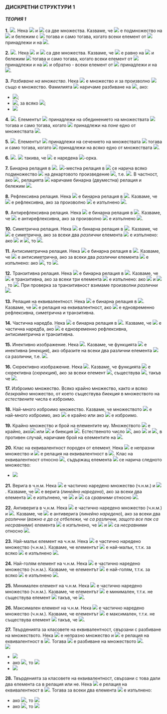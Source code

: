 ### ДИСКРЕТНИ СТРУКТУРИ 1
#### *ТЕОРИЯ 1*

**1.** <img src="https://latex.codecogs.com/svg.latex?\Large&space;{A\subseteq{B}}">. Нека <img src="https://latex.codecogs.com/svg.latex?\Large&space;A"> и <img src="https://latex.codecogs.com/svg.latex?\Large&space;B"> са две множества. Казваме, че <img src="https://latex.codecogs.com/svg.latex?\Large&space;A"> е подмножество на <img src="https://latex.codecogs.com/svg.latex?\Large&space;B"> и бележим с <img src="https://latex.codecogs.com/svg.latex?\Large&space;A\subseteq{B}"> тогава и само тогава, когато всеки елемент от <img src="https://latex.codecogs.com/svg.latex?\Large&space;A"> принадлежи и на <img src="https://latex.codecogs.com/svg.latex?\Large&space;B">.

**2.** <img src="https://latex.codecogs.com/svg.latex?\Large&space;{A={B}}">. Нека <img src="https://latex.codecogs.com/svg.latex?\Large&space;A"> и <img src="https://latex.codecogs.com/svg.latex?\Large&space;B"> са две множества. Казваме, че <img src="https://latex.codecogs.com/svg.latex?\Large&space;A"> e равно на <img src="https://latex.codecogs.com/svg.latex?\Large&space;B"> и бележим <img src="https://latex.codecogs.com/svg.latex?\Large&space;A=B"> тогава и само тогава, когато всеки елемент от <img src="https://latex.codecogs.com/svg.latex?\Large&space;A"> принадлежи и на <img src="https://latex.codecogs.com/svg.latex?\Large&space;B{\;}(A\subseteq{B})"> и обратно - всеки елемент от <img src="https://latex.codecogs.com/svg.latex?\Large&space;B"> принадлежи и на <img src="https://latex.codecogs.com/svg.latex?\Large&space;A{\;}(B\subseteq{A})">. 

**3.** *Разбиване на множество*. Нека <img src="https://latex.codecogs.com/svg.latex?\Large&space;A"> е множество и за произволно <img src="https://latex.codecogs.com/svg.latex?\Large&space;i\in{I},{\;}A_i"> също е множество. Фамилията <img src="https://latex.codecogs.com/svg.latex?\Large&space;\{A_i\}_{i\in{I}}"> наричаме разбиване на <img src="https://latex.codecogs.com/svg.latex?\Large&space;A">, ако:
- <img src="https://latex.codecogs.com/svg.latex?\Large&space;\forall{i\in{I}}{\;}:{\;}A_i\neq{\varnothing},{\;}A_i\in{A}">;
- <img src="https://latex.codecogs.com/svg.latex?\Large&space;A_i\cap\A_j=\varnothing">, за всяко <img src="https://latex.codecogs.com/svg.latex?\Large&space;i\neq{j},i,j\in{I}">;
- <img src="https://latex.codecogs.com/svg.latex?\Large&space;\bigcup_{i\in{I}}^{}{A_i}=A">

**4.** <img src="https://latex.codecogs.com/svg.latex?\Large&space;x\in{\bigcup_{i=0}^{n}}A_i">. Елементът <img src="https://latex.codecogs.com/svg.latex?\Large&space;x"> принадлежи на обединението на множествата <img src="https://latex.codecogs.com/svg.latex?\Large&space;A_0,A_1,...,A_n"> тогава и само тогава, когато <img src="https://latex.codecogs.com/svg.latex?\Large&space;x"> принадлежи на *поне* едно от множествата <img src="https://latex.codecogs.com/svg.latex?\Large&space;A_0,A_1,...,A_n">.

**5.** <img src="https://latex.codecogs.com/svg.latex?\Large&space;x\in{\bigcap_{i=0}^{n}}A_i">. Елементът <img src="https://latex.codecogs.com/svg.latex?\Large&space;x"> принадлежи на сечението на множествата <img src="https://latex.codecogs.com/svg.latex?\Large&space;A_0,A_1,...,A_n"> тогава и само тогава, когато <img src="https://latex.codecogs.com/svg.latex?\Large&space;x"> принадлежи на *всяко* едно от множествата <img src="https://latex.codecogs.com/svg.latex?\Large&space;A_0,A_1,...,A_n">.

**6.** <img src="https://latex.codecogs.com/svg.latex?\Large&space;x\in{A_0\times{A_1\times{...{\times{A_n}}}}}">. <img src="https://latex.codecogs.com/svg.latex?\Large&space;\exists{a_o}\in{A_0},a_1\in{A_1},...,a_n\in{A_n}"> такива, че <img src="https://latex.codecogs.com/svg.latex?\Large&space;x=(a_0,a_1,...,a_n)"> е наредена <img src="https://latex.codecogs.com/svg.latex?\Large&space;n+1">-орка.

**7.** Бинарна релация в <img src="https://latex.codecogs.com/svg.latex?\Large&space;A">. <img src="https://latex.codecogs.com/svg.latex?\Large&space;n">-местна релация в <img src="https://latex.codecogs.com/svg.latex?\Large&space;A"> се нарича всяко подмножество <img src="https://latex.codecogs.com/svg.latex?\Large&space;R"> на декартовото произведение <img src="https://latex.codecogs.com/svg.latex?\Large&space;\underbrace{A\times{A}\timex{...}\times{A}}_{n}=A^n">, т.е. <img src="https://latex.codecogs.com/svg.latex?\Large&space;R\subseteq{A^n}">. В частност, ако <img src="https://latex.codecogs.com/svg.latex?\Large&space;n=2">, релацията <img src="https://latex.codecogs.com/svg.latex?\Large&space;R"> наричаме бинарна (двуместна) релация и бележим <img src="https://latex.codecogs.com/svg.latex?\Large&space;R\subseteq{A\times{A}}">.

**8.** Рефлексивна релация. Нека <img src="https://latex.codecogs.com/svg.latex?\Large&space;R"> е бинарна релация в <img src="https://latex.codecogs.com/svg.latex?\Large&space;A\neq{\varnothing}">. Казваме, че <img src="https://latex.codecogs.com/svg.latex?\Large&space;R"> е рефлексивна, ако за произволно <img src="https://latex.codecogs.com/svg.latex?\Large&space;a\in{A}"> е изпълнено <img src="https://latex.codecogs.com/svg.latex?\Large&space;(a,a)\in{R}">.

**9.** Антирефлексивна релация. Нека <img src="https://latex.codecogs.com/svg.latex?\Large&space;R"> е бинарна релация в <img src="https://latex.codecogs.com/svg.latex?\Large&space;A\neq{\varnothing}">. Казваме, че <img src="https://latex.codecogs.com/svg.latex?\Large&space;R"> е антирефлексивна, ако за произволно <img src="https://latex.codecogs.com/svg.latex?\Large&space;a\in{A}"> е изпълнено <img src="https://latex.codecogs.com/svg.latex?\Large&space;(a,a)\notin{R}">.

**10.** Симетрична релация. Нека <img src="https://latex.codecogs.com/svg.latex?\Large&space;R"> е бинарна релация в <img src="https://latex.codecogs.com/svg.latex?\Large&space;A\neq{\varnothing}">. Казваме, че <img src="https://latex.codecogs.com/svg.latex?\Large&space;R"> е симетрична, ако за всеки два *различни* елемента <img src="https://latex.codecogs.com/svg.latex?\Large&space;a,b\in{A}"> е изпълнено: ако <img src="https://latex.codecogs.com/svg.latex?\Large&space;(a,b)\in{R}"> и <img src="https://latex.codecogs.com/svg.latex?\Large&space;(b,a)\in{R}">, то <img src="https://latex.codecogs.com/svg.latex?\Large&space;a=b">.

**11.** Антисиметрична релация. Нека <img src="https://latex.codecogs.com/svg.latex?\Large&space;R"> е бинарна релация в <img src="https://latex.codecogs.com/svg.latex?\Large&space;A\neq{\varnothing}">. Казваме, че <img src="https://latex.codecogs.com/svg.latex?\Large&space;R"> е антисиметрична, ако за всеки два *различни* елемента <img src="https://latex.codecogs.com/svg.latex?\Large&space;a,b\in{A}"> е изпълнено: ако <img src="https://latex.codecogs.com/svg.latex?\Large&space;(a,b)\in{R}">, то <img src="https://latex.codecogs.com/svg.latex?\Large&space;(b,a)\in{R}">.

**12.** Транзитивна релация. Нека <img src="https://latex.codecogs.com/svg.latex?\Large&space;R"> е бинарна релация в <img src="https://latex.codecogs.com/svg.latex?\Large&space;A\neq{\varnothing}">. Казваме, че <img src="https://latex.codecogs.com/svg.latex?\Large&space;R"> е транзитивна, ако за всеки три елемента <img src="https://latex.codecogs.com/svg.latex?\Large&space;a,b,c\in{A}"> е изпълнено: ако <img src="https://latex.codecogs.com/svg.latex?\Large&space;(a,b)\in{R}"> и <img src="https://latex.codecogs.com/svg.latex?\Large&space;(b,c)\in{R}">, то <img src="https://latex.codecogs.com/svg.latex?\Large&space;(a,c)\in{R}">. При проверка за транзитивност взимаме произволни *различни* <img src="https://latex.codecogs.com/svg.latex?\Large&space;a,b,c">.

**13.** Релация на еквивалентност. Нека <img src="https://latex.codecogs.com/svg.latex?\Large&space;R"> е бинарна релация в <img src="https://latex.codecogs.com/svg.latex?\Large&space;A\neq{\varnothing}">. Казваме, че <img src="https://latex.codecogs.com/svg.latex?\Large&space;R"> е релация на еквивалентност, ако <img src="https://latex.codecogs.com/svg.latex?\Large&space;R"> е едновременно рефлексивна, симетрична и транзитивна.

**14.** Частична наредба. Нека <img src="https://latex.codecogs.com/svg.latex?\Large&space;R"> е бинарна релация в <img src="https://latex.codecogs.com/svg.latex?\Large&space;A\neq{\varnothing}">. Казваме, че <img src="https://latex.codecogs.com/svg.latex?\Large&space;R"> е частична наредба, ако <img src="https://latex.codecogs.com/svg.latex?\Large&space;R"> е едновременно рефлексивна, антисиметрична и транзитивна.

**15.** Инективно изображение. Нека <img src="https://latex.codecogs.com/svg.latex?\Large&space;f:A\rightarrow{B}">. Казваме, че функцията <img src="https://latex.codecogs.com/svg.latex?\Large&space;f"> е инективна (*инекция*), ако образите на всеки два различни елемента <img src="https://latex.codecogs.com/svg.latex?\Large&space;a,b\in{A}"> са различни, т.е. <img src="https://latex.codecogs.com/svg.latex?\Large&space;\forall{a\neq{b}}(f(a)\neq{f(b)})">.

**16.** Сюрективно изображение. Нека <img src="https://latex.codecogs.com/svg.latex?\Large&space;f:A\rightarrow{B}">. Казваме, че функцията <img src="https://latex.codecogs.com/svg.latex?\Large&space;f"> е сюрективна (*сюрекция*), ако за всеки елемент <img src="https://latex.codecogs.com/svg.latex?\Large&space;b\in{B}">, съществува <img src="https://latex.codecogs.com/svg.latex?\Large&space;a\in{A}">, такъв че <img src="https://latex.codecogs.com/svg.latex?\Large&space;f(a)=b">.

**17.** Изброимо множество. Всяко крайно множество, както и всяко *безкрайно* множество, от което съществува *биекция* в множеството на *естествените* числа е изброимо.

**18.** Най-много изброимо множество. Казваме, че множеството <img src="https://latex.codecogs.com/svg.latex?\Large&space;A"> е най-много изброимо, ако <img src="https://latex.codecogs.com/svg.latex?\Large&space;A"> е крайно или ако <img src="https://latex.codecogs.com/svg.latex?\Large&space;А"> е изброимо.

**19.** Крайно множество и брой на елементите му. Множеството <img src="https://latex.codecogs.com/svg.latex?\Large&space;A"> е крайно, ако<img src="https://latex.codecogs.com/svg.latex?\Large&space;A\neq{\varnothing}"> или <img src="https://latex.codecogs.com/svg.latex?\Large&space;\exists{n\in{N}},n\ge{1}"> и биекция <img src="https://latex.codecogs.com/svg.latex?\Large&space;f:A\rightarrow{I_n}">. Естественото число <img src="https://latex.codecogs.com/svg.latex?\Large&space;|A|=0">, ако <img src="https://latex.codecogs.com/svg.latex?\Large&space;A=\varnothing"> и <img src="https://latex.codecogs.com/svg.latex?\Large&space;|A|=n">, в противен случай, наричаме брой на елементите на <img src="https://latex.codecogs.com/svg.latex?\Large&space;A">.

**20.** Клас на еквивалентност породен от елемент. Нека <img src="https://latex.codecogs.com/svg.latex?\Large&space;A"> е непразни множество и <img src="https://latex.codecogs.com/svg.latex?\Large&space;R"> е релация на еквивалентност в <img src="https://latex.codecogs.com/svg.latex?\Large&space;A">. Клас на еквивалентност относно <img src="https://latex.codecogs.com/svg.latex?\Large&space;R">, съдържащ елемента <img src="https://latex.codecogs.com/svg.latex?\Large&space;а"> се нарича следното множество:
- <img src="https://latex.codecogs.com/svg.latex?\Large&space;[a]_R=\{b|b\in{A}{\;}\&{\;}bRa\}">

**21.** Верига в ч.н.м. Нека <img src="https://latex.codecogs.com/svg.latex?\Large&space;<A,R>"> е частично наредено множество (ч.н.м.) и <img src="https://latex.codecogs.com/svg.latex?\Large&space;B\subseteq{A}">. Казваме, че <img src="https://latex.codecogs.com/svg.latex?\Large&space;B"> е верига (*линейно наредено*), ако за всеки два елемента <img src="https://latex.codecogs.com/svg.latex?\Large&space;a,b\in{B}"> е изпълнено, че <img src="https://latex.codecogs.com/svg.latex?\Large&space;а"> и <img src="https://latex.codecogs.com/svg.latex?\Large&space;b"> са *сравними* относно <img src="https://latex.codecogs.com/svg.latex?\Large&space;R">.

**22.** Антиверига в ч.н.м. Нека <img src="https://latex.codecogs.com/svg.latex?\Large&space;<A,R>"> е частично наредено множество (ч.н.м.) и <img src="https://latex.codecogs.com/svg.latex?\Large&space;B\subseteq{A}">. Казваме, че <img src="https://latex.codecogs.com/svg.latex?\Large&space;B"> е антиверига (*линейно наредено*), ако за всеки два *различни* (*важно е да се отбележи, че са различни, защото все пак са несравними*) елемента <img src="https://latex.codecogs.com/svg.latex?\Large&space;a,b\in{B}"> е изпълнено, че <img src="https://latex.codecogs.com/svg.latex?\Large&space;а"> и <img src="https://latex.codecogs.com/svg.latex?\Large&space;b"> са *несравними* относно <img src="https://latex.codecogs.com/svg.latex?\Large&space;R">.

**23.** Най-малък елемент на ч.н.м. Нека <img src="https://latex.codecogs.com/svg.latex?\Large&space;<A,R>"> е частично наредено множество (ч.н.м.). Казваме, че елементът <img src="https://latex.codecogs.com/svg.latex?\Large&space;a\in{A}"> е най-малък, т.т.к. за всяко <img src="https://latex.codecogs.com/svg.latex?\Large&space;b\in{A}"> е изпълнено <img src="https://latex.codecogs.com/svg.latex?\Large&space;a\le{b}">.

**24.** Най-голям елемент на ч.н.м. Нека <img src="https://latex.codecogs.com/svg.latex?\Large&space;<A,R>"> е частично наредено множество (ч.н.м.). Казваме, че елементът <img src="https://latex.codecogs.com/svg.latex?\Large&space;a\in{A}"> е най-голям, т.т.к. за всяко <img src="https://latex.codecogs.com/svg.latex?\Large&space;b\in{A}"> е изпълнено <img src="https://latex.codecogs.com/svg.latex?\Large&space;a\ge{b}">.

**25.** Минимален елемент на ч.н.м. Нека <img src="https://latex.codecogs.com/svg.latex?\Large&space;<A,R>"> е частично наредено множество (ч.н.м.). Казваме, че елементът <img src="https://latex.codecogs.com/svg.latex?\Large&space;a\in{A}"> е минимален, т.т.к. не съществува елемент <img src="https://latex.codecogs.com/svg.latex?\Large&space;b\in{A}"> такъв, че <img src="https://latex.codecogs.com/svg.latex?\Large&space;b<a">.

**26.** Максимален елемент на ч.н.м. Нека <img src="https://latex.codecogs.com/svg.latex?\Large&space;<A,R>"> е частично наредено множество (ч.н.м.). Казваме, че елементът <img src="https://latex.codecogs.com/svg.latex?\Large&space;a\in{A}"> е максимален, т.т.к. не съществува елемент <img src="https://latex.codecogs.com/svg.latex?\Large&space;b\in{A}"> такъв, че <img src="https://latex.codecogs.com/svg.latex?\Large&space;b>a">.

**27.** Твърденията за класовете на еквивалентност, свързани с разбиване на множеството. Нека <img src="https://latex.codecogs.com/svg.latex?\Large&space;A"> е непразно множество и <img src="https://latex.codecogs.com/svg.latex?\Large&space;R"> е релация на еквивалентност в <img src="https://latex.codecogs.com/svg.latex?\Large&space;A">. Тогава <img src="https://latex.codecogs.com/svg.latex?\Large&space;\{[a]_R|a\in{A}\}"> е разбиване на множеството <img src="https://latex.codecogs.com/svg.latex?\Large&space;A">.<br>
<img src="https://latex.codecogs.com/svg.latex?\Large&space;\{[a_i]\}_i\in{I}{\;}:">
- <img src="https://latex.codecogs.com/svg.latex?\Large&space;a_i\in{[a_i]_R}\neq\varnothing">
- ако <img src="https://latex.codecogs.com/svg.latex?\Large&space;a_i\not{R}a_j">, то <img src="https://latex.codecogs.com/svg.latex?\Large&space;[a_i]\cap{[a_j]=\varnothing">
- <img src="https://latex.codecogs.com/svg.latex?\Large&space;\bigcup_{i\in{I}}[a_i]_R=A">

**28.** Твърденията за класовете на еквивалентност, свързани с това дали два елемента са в релация или не. Нека <img src="https://latex.codecogs.com/svg.latex?\Large&space;R"> е релация на еквивалентност в <img src="https://latex.codecogs.com/svg.latex?\Large&space;A">. Тогава за всеки два елемента <img src="https://latex.codecogs.com/svg.latex?\Large&space;a,b\in{A}"> е изпълнено:
- ако <img src="https://latex.codecogs.com/svg.latex?\Large&space;aRb">, то <img src="https://latex.codecogs.com/svg.latex?\Large&space;[a]_R=[b]_R">
- ако <img src="https://latex.codecogs.com/svg.latex?\Large&space;a\not{R}b">, то <img src="https://latex.codecogs.com/svg.latex?\Large&space;[a]_R\cap{[b]_R}=\varnothing">
